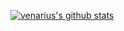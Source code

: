[![venarius's github stats](https://github-readme-stats.vercel.app/api?username=venarius&show_icons=true&title_color=fff&icon_color=79ff97&text_color=9f9f9f&bg_color=151515)](https://github.com/venarius)
